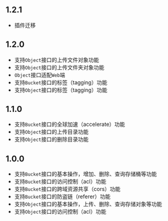 ## 1.2.1

- 插件迁移

## 1.2.0

- 支持`Object`接口的上传文件对象功能
- 支持`Object`接口的上传文件夹对象功能
- `Object`接口适配`Web`端
- 支持`Bucket`接口的标签（tagging）功能
- 支持`Object`接口的标签（tagging）功能

## 1.1.0

- 支持`Bucket`接口的全球加速（accelerate）功能
- 支持`Object`接口的上传目录功能
- 支持`Object`接口的删除目录功能

## 1.0.0

- 支持`Bucket`接口的基本操作，增加、删除、查询存储桶等功能
- 支持`Bucket`接口的访问控制（acl）功能
- 支持`Bucket`接口的跨域资源共享（cors）功能
- 支持`Bucket`接口的防盗链（referer）功能
- 支持`Object`接口的基本操作，上传、删除、查询存储对象等功能
- 支持`Object`接口的访问控制（acl）功能
